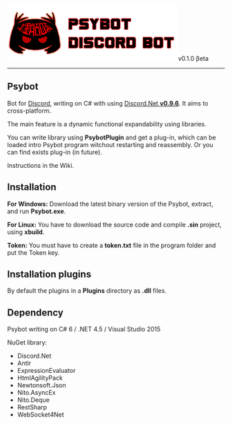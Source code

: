 ﻿![psybot icon](art/psybot_logo.png)v0.1.0 βeta
* * *
## Psybot
Bot for [Discord](https://discordapp.com), writing on C# with using [Discord.Net **v0.9.6**](https://github.com/RogueException/Discord.Net). It aims to cross-platform.

The main feature is a dynamic functional expandability using libraries.

You can write library using **PsybotPlugin** and get a plug-in, which can be loaded intro Psybot program witchout restarting and reassembly. Or you can find exists plug-in (in future).

Instructions in the Wiki.

## Installation

**For Windows:**
Download the latest binary version of the Psybot, extract, and run **Psybot.exe**.

**For Linux:**
You have to download the source code and compile **.sin** project, using **xbuild**.

**Token:**
You must have to create a **token.txt** file in the program folder and put the Token key.

## Installation plugins

By default the plugins in a **Plugins** directory as **.dll** files.

## Dependency

Psybot writing on C# 6 / .NET 4.5 / Visual Studio 2015

NuGet library:
- Discord.Net
- Antlr
- ExpressionEvaluator
- HtmlAgilityPack
- Newtonsoft.Json
- Nito.AsyncEx
- Nito.Deque
- RestSharp
- WebSocket4Net
